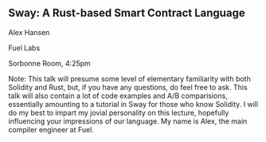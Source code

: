 
## Sway: A Rust-based Smart Contract Language

Alex Hansen

Fuel Labs

Sorbonne Room, 4:25pm

Note:
This talk will presume some level of elementary familiarity with both Solidity and Rust, but, if you have any questions, do feel free to ask.
This talk will also contain a lot of code examples and A/B comparisions, essentially amounting to a tutorial in Sway for those who know Solidity. 
I will do my best to impart my jovial personality on this lecture, hopefully influencing your impressions of our language.
My name is Alex, the main compiler engineer at Fuel.
